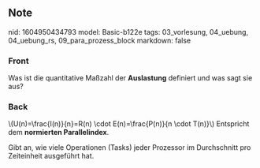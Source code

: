 ## Note
nid: 1604950434793
model: Basic-b122e
tags: 03_vorlesung, 04_uebung, 04_uebung_rs, 09_para_prozess_block
markdown: false

### Front
<p>Was ist die quantitative Maßzahl der <b>Auslastung</b> definiert
und was sagt sie aus?

### Back
<p>\(U(n)=\frac{I(n)}{n}=R(n) \cdot E(n)=\frac{P(n)}{n \cdot
T(n)}\) Entspricht dem <b>normierten Parallelindex</b>.
<p>Gibt an, wie viele Operationen (Tasks) jeder Prozessor im
Durchschnitt pro Zeiteinheit ausgeführt hat.
